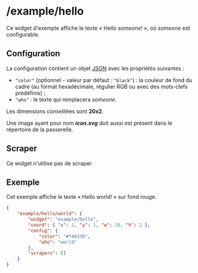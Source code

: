 # /example/hello

Ce widget d'exemple affiche le texte « Hello *someone*! », où *someone* est
configurable.

## Configuration

La configuration contient un objet
[JSON](http://www.json.org "JavaScript Object Notation") avec les propriétés
suivantes :

- `"color"` (optionnel - valeur par défaut : `"black"`) : la couleur de fond du
  cadre (au format hexadécimale, régulier RGB ou avec des mots-clefs
  prédéfinis) ;
- `"who"` : le texte qui remplacera *someone*.

Les dimensions conseillées sont **20x2**.

Une image ayant pour nom ***icon.svg*** doit aussi est présent dans le
répertoire de la passerelle.

## Scraper

Ce widget n'utilise pas de scraper.

## Exemple

Cet exemple affiche le texte « Hello world! » sur fond rouge.

```JSON
{
    "example/hello/world": {
        "widget": "example/hello",
        "coord": { "x": 1, "y": 1, "w": 20, "h": 2 },
        "config": {
            "color": "#f44336",
            "who": "world"
        },
        "scrapers": []
    }
}
```
